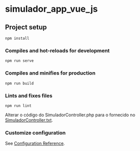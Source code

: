 # simulador_app_vue_js

## Project setup
```
npm install
```

### Compiles and hot-reloads for development
```
npm run serve
```

### Compiles and minifies for production
```
npm run build
```

### Lints and fixes files
```
npm run lint
```

Alterar o código do SimuladorController.php para o fornecido no [SimuladorController.txt](SimuladorController.txt).


### Customize configuration
See [Configuration Reference](https://cli.vuejs.org/config/).
